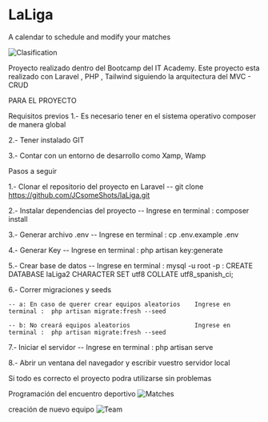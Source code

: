 # LaLiga
A calendar to schedule and modify your matches


![Clasification](https://raw.githubusercontent.com/JCsomeShots/laLiga/main/asset/team_Clasification.png)

Proyecto realizado dentro del Bootcamp del IT Academy. 
Este proyecto esta realizado con Laravel , PHP , Tailwind siguiendo la arquitectura del MVC - CRUD



PARA EL PROYECTO

Requisitos previos 
1.- Es necesario tener en el sistema operativo composer de manera global

2.- Tener instalado GIT

3.- Contar con un entorno de desarrollo como Xamp, Wamp


Pasos a seguir

1.- Clonar el repositorio del proyecto en Laravel
    -- git clone https://github.com/JCsomeShots/laLiga.git
    
2.- Instalar dependencias del proyecto
    -- Ingrese en terminal :  composer install
    
3.- Generar archivo .env
    -- Ingrese en terminal :  cp .env.example .env
    
4.- Generar Key
    -- Ingrese en terminal :  php artisan key:generate
    
5.- Crear base de datos
    -- Ingrese en terminal :  mysql -u root -p
                           :  CREATE DATABASE laLiga2 CHARACTER SET utf8 COLLATE utf8_spanish_ci;
                           
6.- Correr migraciones y seeds

    -- a: En caso de querer crear equipos aleatorios    Ingrese en terminal :  php artisan migrate:fresh --seed
    
    -- b: No creará equipos aleatorios                  Ingrese en terminal :  php artisan migrate:fresh --seed
    
7.- Iniciar el servidor 
    -- Ingrese en terminal :  php artisan serve
    
8.- Abrir un ventana del navegador y escribir vuestro servidor local


Si todo es correcto el proyecto podra utilizarse sin problemas


Programación del encuentro deportivo
![Matches](https://raw.githubusercontent.com/JCsomeShots/laLiga/main/asset/matches_show.png)

creación de nuevo equipo
![Team](https://raw.githubusercontent.com/JCsomeShots/laLiga/main/asset/team_create.png)



